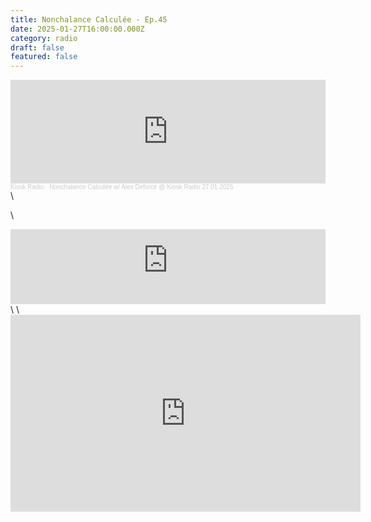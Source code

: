 ```yaml
---
title: Nonchalance Calculée - Ep.45
date: 2025-01-27T16:00:00.000Z
category: radio
draft: false
featured: false
---
```

<iframe width="100%" height="166" scrolling="no" frameborder="no" allow="autoplay" src="https://w.soundcloud.com/player/?url=https%3A//api.soundcloud.com/tracks/2019682065&color=%23ff5500&auto_play=false&hide_related=false&show_comments=true&show_user=true&show_reposts=false&show_teaser=true"></iframe><div style="font-size: 10px; color: #cccccc;line-break: anywhere;word-break: normal;overflow: hidden;white-space: nowrap;text-overflow: ellipsis; font-family: Interstate,Lucida Grande,Lucida Sans Unicode,Lucida Sans,Garuda,Verdana,Tahoma,sans-serif;font-weight: 100;"><a href="https://soundcloud.com/kioskradio" title="Kiosk Radio" target="_blank" style="color: #cccccc; text-decoration: none;">Kiosk Radio</a> · <a href="https://soundcloud.com/kioskradio/nonchalance-calculee-66181617" title="Nonchalance Calculée w/ Alex Deforce @ Kiosk Radio 27.01.2025" target="_blank" style="color: #cccccc; text-decoration: none;">Nonchalance Calculée w/ Alex Deforce @ Kiosk Radio 27.01.2025</a></div>\

\
<iframe width="100%" height="120" src="https://player-widget.mixcloud.com/widget/iframe/?hide_cover=1&feed=%2FKioskRadio%2Fnonchalance-calcul%25C3%25A9e-w-alex-deforce-kiosk-radio-27012025%2F" frameborder="0" ></iframe>\
\
<iframe width="560" height="315" src="https://www.youtube.com/embed/Sdk7e0zUK-g?si=yjes4Jj_eR6_IAgZ" title="YouTube video player" frameborder="0" allow="accelerometer; autoplay; clipboard-write; encrypted-media; gyroscope; picture-in-picture; web-share" referrerpolicy="strict-origin-when-cross-origin" allowfullscreen></iframe>
